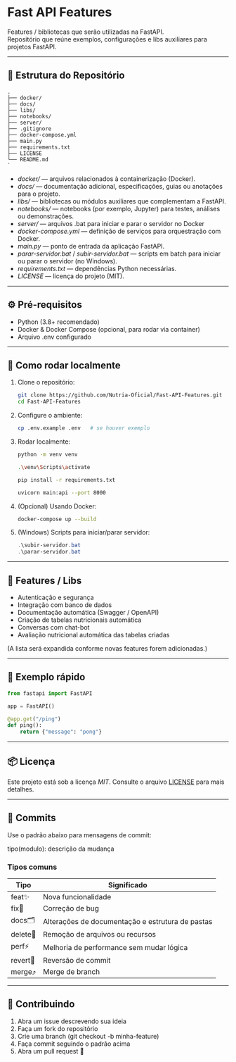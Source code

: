 # Fast API Features

Features / bibliotecas que serão utilizadas na FastAPI.  
Repositório que reúne exemplos, configurações e libs auxiliares para projetos FastAPI.

---

## 📁 Estrutura do Repositório

```text
.
├── docker/
├── docs/
├── libs/
├── notebooks/
├── server/
├── .gitignore
├── docker-compose.yml
├── main.py
├── requirements.txt
├── LICENSE
└── README.md
`
```

* *docker/* — arquivos relacionados à containerização (Docker).
* *docs/* — documentação adicional, especificações, guias ou anotações para o projeto.
* *libs/* — bibliotecas ou módulos auxiliares que complementam a FastAPI.
* *notebooks/* — notebooks (por exemplo, Jupyter) para testes, análises ou demonstrações.
* *server/* — arquivos .bat para iniciar e parar o servidor no Docker
* *docker-compose.yml* — definição de serviços para orquestração com Docker.
* *main.py* — ponto de entrada da aplicação FastAPI.
* *parar-servidor.bat* / *subir-servidor.bat* — scripts em batch para iniciar ou parar o servidor (no Windows).
* *requirements.txt* — dependências Python necessárias.
* *LICENSE* — licença do projeto (MIT).

---

## ⚙️ Pré-requisitos

* Python (3.8+ recomendado)
* Docker & Docker Compose (opcional, para rodar via container)
* Arquivo .env configurado

---

## 🚀 Como rodar localmente

1. Clone o repositório:

   ```bash
   git clone https://github.com/Nutria-Oficial/Fast-API-Features.git
   cd Fast-API-Features
   ```

2. Configure o ambiente:

   ```bash
   cp .env.example .env   # se houver exemplo
   ```

3. Rodar localmente:

   ```bash
   python -m venv venv

   .\venv\Scripts\activate

   pip install -r requirements.txt

   uvicorn main:api --port 8000
   ```

4. (Opcional) Usando Docker:

   ```bash
   docker-compose up --build
   ```

5. (Windows) Scripts para iniciar/parar servidor:

   ```powershell
   .\subir-servidor.bat
   .\parar-servidor.bat
   ```

---

## 🧰 Features / Libs

* Autenticação e segurança
* Integração com banco de dados
* Documentação automática (Swagger / OpenAPI)
* Criação de tabelas nutricionais automática
* Conversas com chat-bot
* Avaliação nutricional automática das tabelas criadas
  
(A lista será expandida conforme novas features forem adicionadas.)

---

## 🧪 Exemplo rápido

```python
from fastapi import FastAPI

app = FastAPI()

@app.get("/ping")
def ping():
    return {"message": "pong"}
```

---

## 📦 Licença

Este projeto está sob a licença *MIT*.
Consulte o arquivo [LICENSE](LICENSE) para mais detalhes.

---

## 📝 Commits

Use o padrão abaixo para mensagens de commit:

tipo(modulo): descrição da mudança

### Tipos comuns

| Tipo       | Significado                              |
| ---------- | ---------------------------------------- |
| feat✨    | Nova funcionalidade                      |
| fix🧰     | Correção de bug                          |
| docs🗂️    | Alterações de documentação e estrutura de pastas |
| delete🚯  | Remoção de arquivos ou recursos          |
| perf⚡    | Melhoria de performance sem mudar lógica |
| revert🔄  | Reversão de commit                       |
| merge⤴️ | Merge de branch                          |

---

## 🙋 Contribuindo

1. Abra um issue descrevendo sua ideia
2. Faça um fork do repositório
3. Crie uma branch (git checkout -b minha-feature)
4. Faça commit seguindo o padrão acima
5. Abra um pull request 🚀
